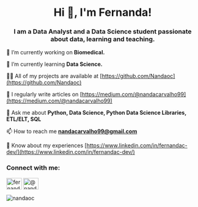 <h1 align="center">Hi 👋, I'm Fernanda!</h1>
<h3 align="center">I am a Data Analyst and a Data Science student passionate about data, learning and teaching.</h3>

🔭 I’m currently working on **Biomedical.**

🌱 I’m currently learning **Data Science.**

👨‍💻 All of my projects are available at [https://github.com/Nandaoc](https://github.com/Nandaoc)

📝 I regularly write articles on [https://medium.com/@nandacarvalho99](https://medium.com/@nandacarvalho99)

💬 Ask me about **Python, Data Science, Python Data Science Libraries, ETL/ELT, SQL**

📫 How to reach me **nandacarvalho99@gmail.com**

📄 Know about my experiences [https://www.linkedin.com/in/fernandac-dev/](https://www.linkedin.com/in/fernandac-dev/)

<h3 align="left">Connect with me:</h3>
<p align="left">
<a href="https://linkedin.com/in/fernandac-dev" target="blank"><img align="center" src="https://raw.githubusercontent.com/rahuldkjain/github-profile-readme-generator/master/src/images/icons/Social/linked-in-alt.svg" alt="fernandac-dev" height="30" width="40" /></a>
<a href="https://medium.com/@nandacarvalho99" target="blank"><img align="center" src="https://raw.githubusercontent.com/rahuldkjain/github-profile-readme-generator/master/src/images/icons/Social/medium.svg" alt="@nandacarvalho99" height="30" width="40" /></a>
</p>

<p><img align="center" src="https://github-readme-stats.vercel.app/api/top-langs?username=nandaoc&show_icons=true&locale=en&layout=compact" alt="nandaoc" /></p>

